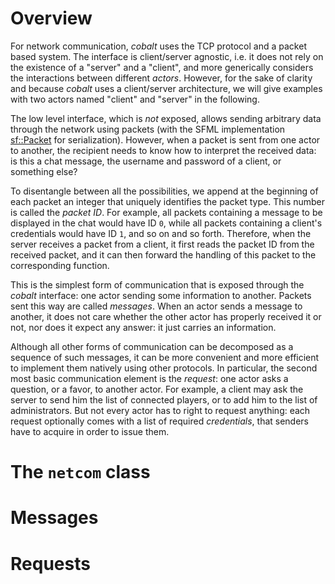 # Overview

For network communication, _cobalt_ uses the TCP protocol and a packet based system. The interface is client/server agnostic, i.e. it does not rely on the existence of a "server" and a "client", and more generically considers the interactions between different _actors_. However, for the sake of clarity and because _cobalt_ uses a client/server architecture, we will give examples with two actors named "client" and "server" in the following.

The low level interface, which is _not_ exposed, allows sending arbitrary data through the network using packets (with the SFML implementation [sf::Packet](http://sfml-dev.org/documentation/2.0/classsf_1_1Packet.php) for serialization). However, when a packet is sent from one actor to another, the recipient needs to know how to interpret the received data: is this a chat message, the username and password of a client, or something else?

To disentangle between all the possibilities, we append at the beginning of each packet an integer that uniquely identifies the packet type. This number is called the _packet ID_. For example, all packets containing a message to be displayed in the chat would have ID `0`, while all packets containing a client's credentials would have ID `1`, and so on and so forth. Therefore, when the server receives a packet from a client, it first reads the packet ID from the received packet, and it can then forward the handling of this packet to the corresponding function.

This is the simplest form of communication that is exposed through the _cobalt_ interface: one actor sending some information to another. Packets sent this way are called _messages_. When an actor sends a message to another, it does not care whether the other actor has properly received it or not, nor does it expect any answer: it just carries an information.

Although all other forms of communication can be decomposed as a sequence of such messages, it can be more convenient and more efficient to implement them natively using other protocols. In particular, the second most basic communication element is the _request_: one actor asks a question, or a favor, to another actor. For example, a client may ask the server to send him the list of connected players, or to add him to the list of administrators. But not every actor has to right to request anything: each request optionally comes with a list of required _credentials_, that senders have to acquire in order to issue them.

# The `netcom` class

# Messages

# Requests

<!-- When such a request is issued, the sender expects to receive some other packet in return. In the _cobalt_ interface, this returned packet can be of four different types:

1. _Unhandled request_: the receiver does not know how to answer this request, i.e. no handling code is currently registered.
2. _Insufficient credentials_: the sender does not have the right to issue this request (see below).
3. _Request failed_: the receiver could not issue this request because of some other reason (details are supposed to be provided).
4. _The actual answer_. -->
